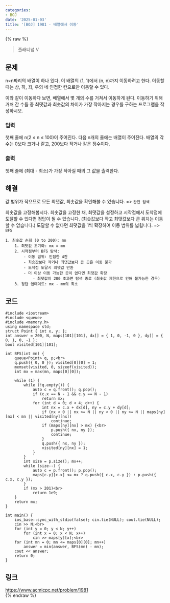 ```yaml
---
categories:
- BOJ
date: '2025-01-03'
title: '[BOJ] 1981 - 배열에서 이동'
---
```


{% raw %}
> 플래티넘 V<br>

## 문제
n×n짜리의 배열이 하나 있다. 이 배열의 (1, 1)에서 (n, n)까지 이동하려고 한다. 이동할 때는 상, 하, 좌, 우의 네 인접한 칸으로만 이동할 수 있다.

이와 같이 이동하다 보면, 배열에서 몇 개의 수를 거쳐서 이동하게 된다. 이동하기 위해 거쳐 간 수들 중 최댓값과 최솟값의 차이가 가장 작아지는 경우를 구하는 프로그램을 작성하시오.

### 입력
첫째 줄에 n(2 ≤ n ≤ 100)이 주어진다. 다음 n개의 줄에는 배열이 주어진다. 배열의 각 수는 0보다 크거나 같고, 200보다 작거나 같은 정수이다.

### 출력
첫째 줄에 (최대 - 최소)가 가장 작아질 때의 그 값을 출력한다.

## 해결
값 범위가 작으므로 모든 최댓값, 최솟값을 확인해볼 수 있습니다. => `완전 탐색`<br>

최솟값을 고정해봅시다. 최솟값을 고정한 채, 최댓값을 설정하고 시작점에서 도착점에 도달할 수 있다면 정답이 될 수 있습니다. (최솟값보다 작고 최댓값보다 큰 위치는 이동할 수 없습니다.) 도달할 수 없다면 최댓값을 1씩 확장하여 이동 범위를 넓힙니다. => `BFS`<br>

```
1. 최솟값 순회 (0 to 200): mn
	1. 최댓값 초기화: mx = mn
	2. 시작점부터 BFS 탐색:
		- 이동 범위: 인접한 4칸
		- 최솟값보다 작거나 최댓값보다 큰 곳은 이동 불가
		- 도착점 도달시 최댓값 반환
		- 더 이상 이동 가능한 곳이 없다면 최댓값 확장
			- 최댓값이 200 초과면 탐색 종료 (최솟값 제한으로 인해 불가능한 경우)
	3. 정답 업데이트: mx - mn의 최소
```

## 코드
```
#include <iostream>
#include <queue>
#include <memory.h>
using namespace std;
struct Point { int x, y; };
int answer = 200, N, maps[101][101], dx[] = { 1, 0, -1, 0 }, dy[] = { 0, 1, 0, -1 };
bool visited[101][101];

int BFS(int mn) {
	queue<Point> q, p;<br>
	q.push({ 0, 0 }); visited[0][0] = 1;
	memset(visited, 0, sizeof(visited));
	int mx = max(mn, maps[0][0]);

	while (1) {
		while (!q.empty()) {
			auto c = q.front(); q.pop();
			if (c.x == N - 1 && c.y == N - 1)
				return mx;
			for (int d = 0; d < 4; d++) {
				int nx = c.x + dx[d], ny = c.y + dy[d];
				if (nx < 0 || nx >= N || ny < 0 || ny >= N || maps[ny][nx] < mn || visited[ny][nx])
					continue;
				if (maps[ny][nx] > mx) {<br>
					p.push({ nx, ny });
					continue;
				}
				q.push({ nx, ny });
				visited[ny][nx] = 1;
			}
		}
		int size = p.size(); mx++;
		while (size--) {
			auto c = p.front(); p.pop();
			maps[c.y][c.x] <= mx ? q.push({ c.x, c.y }) : p.push({ c.x, c.y });
		}
		if (mx > 201)<br>
			return 1e9;
	}
	return mx;
}

int main() {
	ios_base::sync_with_stdio(false); cin.tie(NULL); cout.tie(NULL);
	cin >> N;<br>
	for (int y = 0; y < N; y++)
		for (int x = 0; x < N; x++)
			cin >> maps[y][x];<br>
	for (int mn = 0; mn <= maps[0][0]; mn++)
		answer = min(answer, BFS(mn) - mn);
	cout << answer;
	return 0;
}
```

## 링크
https://www.acmicpc.net/problem/1981<br>
{% endraw %}